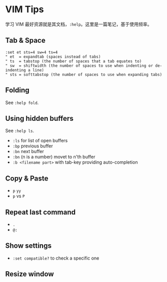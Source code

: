 # VIM Tips
学习 VIM 最好资源就是其文档，`:help`。这里是一篇笔记，基于使用频率。


## Tab & Space

```vimscript
:set et sts=4 sw=4 ts=4
" et  = expandtab (spaces instead of tabs)
" ts  = tabstop (the number of spaces that a tab equates to)
" sw  = shiftwidth (the number of spaces to use when indenting or de-indenting a line)
" sts = softtabstop (the number of spaces to use when expanding tabs)
```


## Folding
See `:help fold`.


## Using hidden buffers
See `:help ls`.

- `:ls` for list of open buffers
- `:bp` previous buffer
- `:bn` next buffer
- `:bn` (n is a number) movet to n'th buffer
- `:b <filename part>` with tab-key providing auto-completion


## Copy & Paste

- `p` `yy`
- `p` vs `P`


## Repeat last command

- `.`
- `@:`


## Show settings

- `:set compatible?` to check a specific one


## Resize window
